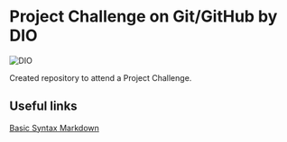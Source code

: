 # Project Challenge on Git/GitHub by DIO

![DIO](https://avatars1.githubusercontent.com/u/26231823?s=280&v=4)

Created repository to attend a Project Challenge.

## Useful links
[Basic Syntax Markdown](https://www.markdownguide.org/basic-syntax/)
